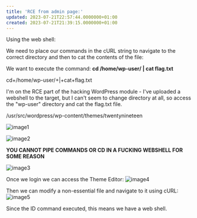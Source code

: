 ```yaml
---
title: 'RCE from admin page:'
updated: 2023-07-21T22:57:44.0000000+01:00
created: 2023-07-21T21:39:15.0000000+01:00
---
```


Using the web shell:

We need to place our commands in the cURL string to navigate to the correct directory and then to cat the contents of the file:

We want to execute the command:
**cd /home/wp-user/ \| cat flag.txt**

cd+/home/wp-user/+\|+cat+flag.txt

I'm on the RCE part of the hacking WordPress module - I've uploaded a webshell to the target, but I can't seem to change directory at all, so access the "wp-user" directory and cat the flag.txt file.

/usr/src/wordpress/wp-content/themes/twentynineteen

![image1](../../../../../_resources/image1-135.png)

![image2](../../../../../_resources/image2-110.png)

**YOU CANNOT PIPE COMMANDS OR CD IN A FUCKING WEBSHELL FOR SOME REASON**

![image3](../../../../../_resources/image3-86.png)

Once we login we can access the Theme Editor:
![image4](../../../../../_resources/image4-68.png)

Then we can modify a non-essential file and navigate to it using cURL:
![image5](../../../../../_resources/image5-53.png)

Since the ID command executed, this means we have a web shell.
